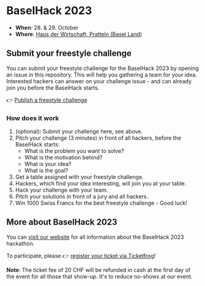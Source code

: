 # BaselHack 2023

- **When**: 28. & 29. October 
- **Where**: [Haus der Wirtschaft, Pratteln (Basel Land)](https://www.hdw.ch/)


## Submit your freestyle challenge

You can submit your freestyle challenge for the BaselHack 2023 by opening an issue in this repository. This will help you 
gathering a team for your idea. Interested hackers can answer on your challenge issue - and can already join you before the BaselHack starts.

👉 [Publish a freestyle challenge](https://github.com/BaselHack/BaselHack-2023/issues/new/choose)

### How does it work

1. (optional): Submit your challenge here, see above.
2. Pitch your challenge (3 minutes) in front of all hackers, before the BaselHack starts:
    - What is the problem you want to solve? 
    - What is the motivation behind?
    - What is your idea?
    - What is the goal?
3. Get a table assigned with your freestyle challenge.
4. Hackers, which find your idea interesting, will join you at your table.
5. Hack your challenge with your team.
6. Pitch your solutions in front of a jury and all hackers.
7. Win 1000 Swiss Francs for the best freestyle challenge - Good luck!

## More about BaselHack 2023

You can [visit our website](https://www.baselhack.ch/) for all information about the BaselHack 2023 hackathon.

To participate, please 👉 [register your ticket via Ticketfrog](https://eventfrog.ch/de/p/wissenschaft-und-technik/baselhack-2023-7059415336391468199.html#ticket-container)!

**Note**: The ticket fee of 20 CHF will be refunded in cash at the first day of the event for all those that show-up. It's to reduce no-shows at our event.